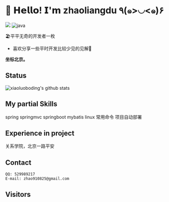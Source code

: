 # 🥳 𝗛𝗲𝗹𝗹𝗼! 𝗜'𝗺 zhaoliangdu ٩(๑>◡<๑)۶
[![](https://img.shields.io/badge/-@zhaoliangdu-%23181717?style=flat-square&logo=github)](https://github.com/zhaoliangdu)
![java](https://img.shields.io/badge/-java-%232c3e50?style=flat-square&logo=java)

🏖平平无奇的开发者一枚
- 喜欢分享一些平时开发比较少见的见解🧐

**坐标北京。**

## Status

![xiaoluoboding's github stats](https://github-readme-stats.vercel.app/api?username=zhaoliangdu&show_icons=true&title_color=fff&icon_color=79ff97&text_color=9f9f9f&bg_color=151515)

## My partial Skills
spring springmvc springboot mybatis  linux 常用命令 项目自动部署 
## Experience in project
关系学院，北京一路平安
## Contact

	QQ: 529989217
	E-mail: zhao910825@gmail.com

## Visitors

